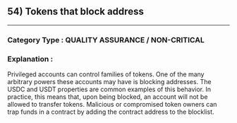 ##   54) Tokens that block address



---

### **Category Type** : QUALITY ASSURANCE / NON-CRITICAL


### **Explanation** : 

Privileged accounts can control families of tokens. One of the many arbitrary powers these accounts may have is blocking addresses.
The USDC and USDT properties are common examples of this behavior. In practice, this means that, upon being blocked, an account will not be allowed to transfer tokens.
Malicious or compromised token owners can trap funds in a contract by adding the contract address to the blocklist.


